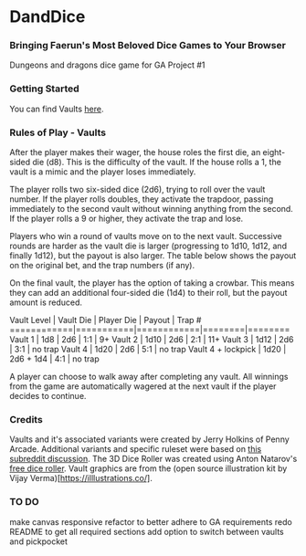 # DandDice
### Bringing Faerun's Most Beloved Dice Games to Your Browser
Dungeons and dragons dice game for GA Project #1

### Getting Started
You can find Vaults [here](). 

### Rules of Play - Vaults
After the player makes their wager, the house roles the first die, an eight-sided die (d8). This is the difficulty of the vault. If the house rolls a 1, the vault is a mimic and the player loses immediately.

The player rolls two six-sided dice (2d6), trying to roll over the vault number. If the player rolls doubles, they activate the trapdoor, passing immediately to the second vault without winning anything from the second. If the player rolls a 9 or higher, they activate the trap and lose.

Players who win a round of vaults move on to the next vault. Successive rounds are harder as the vault die is larger (progressing to 1d10, 1d12, and finally 1d12), but the payout is also larger. The table below shows the payout on the original bet, and the trap numbers (if any).

On the final vault, the player has the option of taking a crowbar. This means they can add an additional four-sided die (1d4) to their roll, but the payout amount is reduced.

Vault Level | Vault Die | Player Die | Payout | Trap #
============|===========|============|========|========
       Vault 1   |    1d8    |    2d6     |   1:1  |   9+
       Vault 2   |    1d10   |    2d6     |   2:1  |   11+
       Vault 3   |    1d12   |    2d6     |   3:1  |   no trap 
       Vault 4   |    1d20   |    2d6     |   5:1  |   no trap 
  Vault 4 + lockpick  |    1d20   | 2d6 + 1d4  |   4:1  |   no trap

  A player can choose to walk away after completing any vault. All winnings from the game are automatically wagered at the next vault if the player decides to continue.



### Credits
Vaults and it's associated variants were created by Jerry Holkins of Penny Arcade. Additional variants and specific ruleset were based on [this subreddit discussion](https://www.reddit.com/r/TheCTeam/comments/7ia630/giants_and_halflings_pickpocket_and_vaults/).
The 3D Dice Roller was created using Anton Natarov's [free dice roller](http://www.teall.info/2014/01/online-3d-dice-roller.html).
Vault graphics are from the (open source illustration kit by Vijay Verma)[https://illlustrations.co/].


### TO DO
make canvas responsive
refactor to better adhere to GA requirements
redo README to get all required sections
add option to switch between vaults and pickpocket
